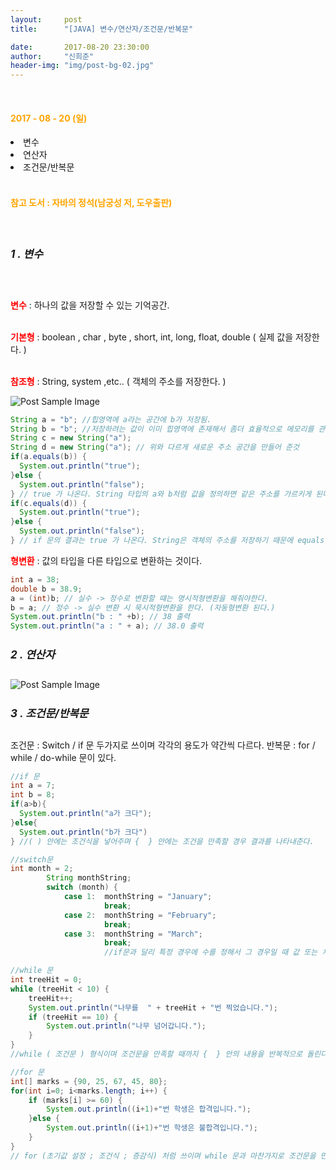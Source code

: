 ```yaml
---
layout:     post
title:      "[JAVA] 변수/연산자/조건문/반복문"

date:       2017-08-20 23:30:00
author:     "신희준"
header-img: "img/post-bg-02.jpg"
---
```

<br>
<H4 style ="font-weight:bold; color : orange">2017 - 08 - 20 (일)</H4>
<li>변수</li>
<li>연산자</li>
<li>조건문/반복문</li>

<br>
<H4 style ="font-weight:bold; color:orange;">참고 도서 : 자바의 정석(남궁성 저, 도우출판)</H4>
<br>

<h5 style = "font-size: 17px; font-weight : bold;">1 . 변수</h5>
<br>
<p>
<b style="color:red">변수</b> : 하나의 값을 저장할 수 있는 기억공간.
<br><br>


<b style="color:red">기본형</b> : boolean , char , byte , short, int, long, float, double ( 실제 값을 저장한다. )

<br>
<b style="color:red">참조형</b> : String, system ,etc.. ( 객체의 주소를 저장한다. )
<br>

</p>

<img src="{{ site.baseurl }}/img/bv.JPG" alt="Post Sample Image">


~~~java
String a = "b"; //힙영역에 a라는 공간에 b가 저장됨.
String b = "b"; //저장하려는 값이 이미 힙영역에 존재해서 좀더 효율적으로 메모리를 관리하기위해서 같은 주소를 가르키는 듯.
String c = new String("a");
String d = new String("a"); // 위와 다르게 새로운 주소 공간을 만들어 준것
if(a.equals(b)) {
  System.out.println("true");
}else {
  System.out.println("false");
} // true 가 나온다. String 타입의 a와 b처럼 값을 정의하면 같은 주소를 가르키게 된다. "==" 으로 비교해도 true 가 나온다.
if(c.equals(d)) {
  System.out.println("true");
}else {
  System.out.println("false");
} // if 문의 결과는 true 가 나온다. String은 객체의 주소를 저장하기 때문에 equals 로 비교해야한다. 서로다른 주소를 만들어 주었기에 "=="으로 비교하면 false가 나온다.
~~~


<p>
<b style="color: red;">형변환</b> : 값의 타입을 다른 타입으로 변환하는 것이다.
</p>

~~~java
int a = 38;
double b = 38.9;
a = (int)b; // 실수 -> 정수로 변환할 떄는 명시적형변환을 해줘야한다.
b = a; // 정수 -> 실수 변환 시 묵시적형변환을 한다. (자동형변환 된다.)
System.out.println("b : " +b); // 38 출력
System.out.println("a : " + a); // 38.0 출력
~~~

<h5 style = "font-size: 17px; font-weight : bold;">2 . 연산자</h5>


<img src="{{ site.baseurl }}/img/op.JPG" alt="Post Sample Image">

<BR>
<h5 style = "font-size: 17px; font-weight : bold;">3 . 조건문/반복문</h5>

<p>
조건문 : Switch / if 문 두가지로 쓰이며 각각의 용도가 약간씩 다르다.
반복문 : for / while / do-while 문이 있다.
</p>

~~~java
//if 문
int a = 7;
int b = 8;
if(a>b){
  System.out.println("a가 크다");
}else{
  System.out.println("b가 크다")
} //( ) 안에는 조건식을 넣어주며 {  } 안에는 조건을 만족할 경우 결과를 나타내준다.
~~~

~~~java
//switch문
int month = 2;
        String monthString;
        switch (month) {
            case 1:  monthString = "January";
                     break;
            case 2:  monthString = "February";
                     break;
            case 3:  monthString = "March";
                     break;
                     //if문과 달리 특정 경우에 수를 정해서 그 경우일 때 값 또는 처리를 반환해주는 방식이다.
~~~


~~~java
//while 문
int treeHit = 0;
while (treeHit < 10) {
    treeHit++;
    System.out.println("나무를  " + treeHit + "번 찍었습니다.");
    if (treeHit == 10) {
        System.out.println("나무 넘어갑니다.");
    }
}
//while ( 조건문 ) 형식이며 조건문을 만족할 때까지 {  } 안의 내용을 반복적으로 돌린다.
~~~


~~~java
//for 문
int[] marks = {90, 25, 67, 45, 80};
for(int i=0; i<marks.length; i++) {
    if (marks[i] >= 60) {
        System.out.println((i+1)+"번 학생은 합격입니다.");
    }else {
        System.out.println((i+1)+"번 학생은 불합격입니다.");
    }
}
// for (초기값 설정 ; 조건식 ; 증감식) 처럼 쓰이며 while 문과 마찬가지로 조건문을 만족하지 않을 때 까지 {  } 안의 내용을 반복적으로 돌린다.
~~~
